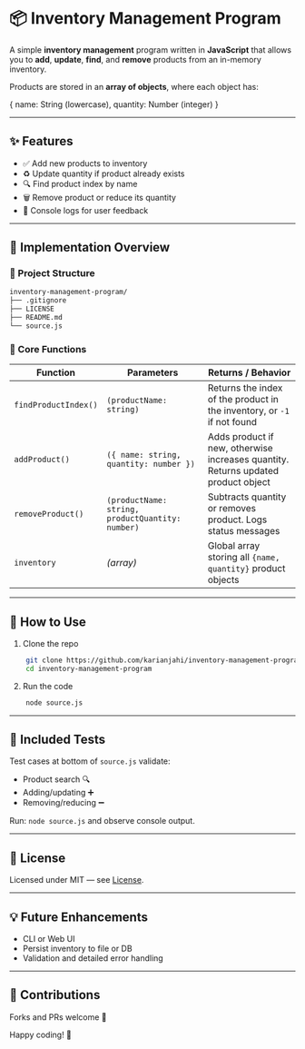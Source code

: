 # 📦 Inventory Management Program

A simple **inventory management** program written in **JavaScript** that allows you to **add**, **update**, **find**, and **remove** products from an in-memory inventory.

Products are stored in an **array of objects**, where each object has:

{
  name: String (lowercase),
  quantity: Number (integer)
}

---

## ✨ Features

- ✅ Add new products to inventory
- ♻️ Update quantity if product already exists
- 🔍 Find product index by name
- 🗑️ Remove product or reduce its quantity
- 💬 Console logs for user feedback

---

## 🧠 Implementation Overview

### 📁 Project Structure
```bash
inventory-management-program/
├── .gitignore
├── LICENSE
├── README.md
└── source.js
```
### 📌 Core Functions

| Function | Parameters | Returns / Behavior |
|---------|------------|--------------------|
| `findProductIndex()` | `(productName: string)` | Returns the index of the product in the inventory, or `-1` if not found |
| `addProduct()` | `({ name: string, quantity: number })` | Adds product if new, otherwise increases quantity. Returns updated product object |
| `removeProduct()` | `(productName: string, productQuantity: number)` | Subtracts quantity or removes product. Logs status messages |
| `inventory` | *(array)* | Global array storing all `{name, quantity}` product objects |

---

## 🔧 How to Use

1) Clone the repo
```bash
    git clone https://github.com/karianjahi/inventory-management-program.git
    cd inventory-management-program
```
2) Run the code
```bash
    node source.js
```
---

## 🧪 Included Tests

Test cases at bottom of `source.js` validate:

- Product search 🔍
- Adding/updating ➕
- Removing/reducing ➖

Run:  `node source.js`  and observe console output.

---

## 📜 License

Licensed under MIT — see [License](https://opensource.org/license/mit).

---

## 💡 Future Enhancements

- CLI or Web UI
- Persist inventory to file or DB
- Validation and detailed error handling

---

## 🙌 Contributions

Forks and PRs welcome 🚀

Happy coding! 🎯
